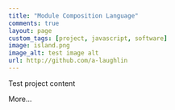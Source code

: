 ```yaml
---
title: "Module Composition Language"
comments: true
layout: page
custom_tags: [project, javascript, software]
image: island.png
image_alt: test image alt
url: http://github.com/a-laughlin
---
```


Test project content

More...
